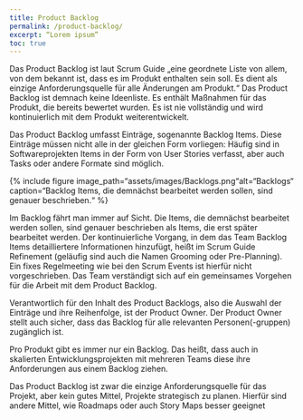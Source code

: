 ```yaml
---
title: Product Backlog
permalink: /product-backlog/
excerpt: “Lorem ipsum”
toc: true
---
```


Das Product Backlog ist laut Scrum Guide „eine geordnete Liste von allem, von dem bekannt ist, dass es im Produkt enthalten sein soll. Es dient als einzige Anforderungsquelle für alle Änderungen am Produkt.“ Das Product Backlog ist demnach keine Ideenliste. Es enthält Maßnahmen für das Produkt, die bereits bewertet wurden. Es ist nie vollständig und wird kontinuierlich mit dem Produkt weiterentwickelt. 

Das Product Backlog umfasst Einträge, sogenannte Backlog Items. Diese Einträge müssen nicht alle in der gleichen Form vorliegen: Häufig sind in Softwareprojekten Items in der Form von User Stories verfasst, aber auch Tasks oder andere Formate sind möglich.

{% include figure image_path=“assets/images/Backlogs.png“alt=“Backlogs“ caption=“Backlog Items, die demnächst bearbeitet werden sollen, sind genauer beschrieben.“ %}

Im Backlog fährt man immer auf Sicht. Die Items, die demnächst bearbeitet werden sollen, sind genauer beschrieben als Items, die erst später bearbeitet werden. Der kontinuierliche Vorgang, in dem das Team Backlog Items detailliertere Informationen hinzufügt, heißt im Scrum Guide Refinement (geläufig sind auch die Namen Grooming oder Pre-Planning). Ein fixes Regelmeeting wie bei den Scrum Events ist hierfür nicht vorgeschrieben. Das Team verständigt sich auf ein gemeinsames Vorgehen für die Arbeit mit dem Product Backlog. 
 
Verantwortlich für den Inhalt des Product Backlogs, also die Auswahl der Einträge und ihre Reihenfolge, ist der Product Owner. Der Product Owner stellt auch sicher, dass das Backlog für alle relevanten Personen(-gruppen) zugänglich ist. 

Pro Produkt gibt es immer nur ein Backlog. Das heißt, dass auch in skalierten Entwicklungsprojekten mit mehreren Teams diese ihre Anforderungen aus einem Backlog ziehen.

Das Product Backlog ist zwar die einzige Anforderungsquelle für das Projekt, aber kein gutes Mittel, Projekte strategisch zu planen. Hierfür sind andere Mittel, wie Roadmaps oder auch Story Maps besser geeignet